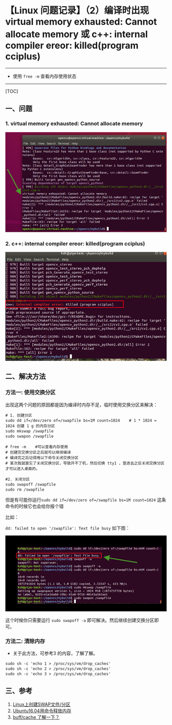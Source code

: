 # 【Linux 问题记录】（2）编译时出现 virtual memory exhausted: Cannot allocate memory 或 c++: internal compiler ereor: killed(program cciplus)

---

* 使用 `free -m` 查看内存使用状态

---

[TOC]

## 一、问题

### 1. virtual memory exhausted: Cannot allocate memory

![看不到图片是科学问题](https://raw.githubusercontent.com/yiyah/Picture_Material/master/20190501072617.png)

### 2. c++: internal compiler ereor: killed(program cciplus)

![看不到图片是科学问题](https://raw.githubusercontent.com/yiyah/Picture_Material/master/20190501113401.png)

## 二、解决方法

### 方法一: 使用交换分区

出现这两个问题的原因都是因为编译时内存不足，临时使用交换分区来解决：

```shell
# 1. 创建分区
sudo dd if=/dev/zero of=/swapfile bs=1M count=1024    # 1 * 1024 = 1024 创建 1 g 的内存分区
sudo mkswap /swapfile
sudo swapon /swapfile

# free -m    #可以查看内存使用
# 创建完交换分区之后就可以继续编译
# 编译完之后记得用以下命令关闭交换分区
# 某次我就是忘了关闭交换分区，导致开不了机，然后切换 tty1 ，登进去之后关闭交换分区才可以进入桌面的。

#2. 关闭分区
sudo swapoff /swapfile
sudo rm /swapfile
```

但是有可能你运行`sudo dd if=/dev/zero of=/swapfile bs=1M count=1024` 这条命令的时候它也会给你报个错

比如：

`dd: failed to open '/swapfile': Text file busy`  如下图：

![看不到图片是科学问题](https://raw.githubusercontent.com/yiyah/Picture_Material/master/20190501113728.png)

这个时候你只需要运行 `sudo swapoff -a` 即可解决。然后继续创建交换分区即可。

### 方法二: 清除内存

* 关于此方法，可参考3 的内容，了解了解。

```shell
sudo sh -c 'echo 1 > /proc/sys/vm/drop_caches'
sudo sh -c 'echo 2 > /proc/sys/vm/drop_caches'
sudo sh -c 'echo 3 > /proc/sys/vm/drop_caches'
```

## 三、参考

1. [Linux上创建SWAP文件/分区](https://blog.csdn.net/zhangxiaoyang0/article/details/82501209)
2. [Ubuntu16.04用命令释放内存](https://blog.csdn.net/qq_25604813/article/details/83615330)
3. [buff/cache 了解一下？](https://www.cnblogs.com/byfboke/articles/9012780.html)
